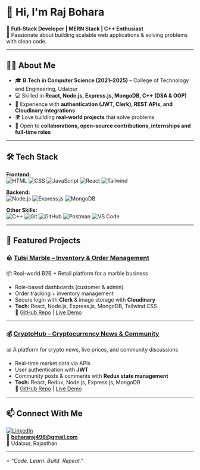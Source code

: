 # 👋 Hi, I'm Raj Bohara  

🚀 **Full-Stack Developer | MERN Stack | C++ Enthusiast**  
🌱 Passionate about building scalable web applications & solving problems with clean code.  

---

## 🧑‍💻 About Me
- 🎓 **B.Tech in Computer Science (2021–2025)** – College of Technology and Engineering, Udaipur  
- 💻 Skilled in **React, Node.js, Express.js, MongoDB, C++ (DSA & OOP)**  
- 🔐 Experience with **authentication (JWT, Clerk), REST APIs, and Cloudinary integrations**  
- 🌍 Love building **real-world projects** that solve problems  
- 🤝 Open to **collaborations, open-source contributions, internships and full-time roles**  

---

## 🛠️ Tech Stack  

**Frontend:**  
![HTML](https://img.shields.io/badge/HTML-orange?logo=html5) 
![CSS](https://img.shields.io/badge/CSS-blue?logo=css3) 
![JavaScript](https://img.shields.io/badge/JavaScript-yellow?logo=javascript) 
![React](https://img.shields.io/badge/React-blue?logo=react) 
![Tailwind](https://img.shields.io/badge/TailwindCSS-38B2AC?logo=tailwindcss)

**Backend:**  
![Node.js](https://img.shields.io/badge/Node.js-green?logo=node.js) 
![Express.js](https://img.shields.io/badge/Express.js-black?logo=express) 
![MongoDB](https://img.shields.io/badge/MongoDB-darkgreen?logo=mongodb)

**Other Skills:**  
![C++](https://img.shields.io/badge/C++-00599C?logo=cplusplus) 
![Git](https://img.shields.io/badge/Git-F05032?logo=git) 
![GitHub](https://img.shields.io/badge/GitHub-181717?logo=github) 
![Postman](https://img.shields.io/badge/Postman-FF6C37?logo=postman) 
![VS Code](https://img.shields.io/badge/VS%20Code-blue?logo=visualstudiocode)

---

## 📌 Featured Projects  

### 🪨 [Tulsi Marble – Inventory & Order Management](https://tulsi-marbles-2.vercel.app/)  
📦 Real-world B2B + Retail platform for a marble business  
- Role-based dashboards (customer & admin)  
- Order tracking + inventory management  
- Secure login with **Clerk** & image storage with **Cloudinary**  
- **Tech:** React, Node.js, Express.js, MongoDB, Tailwind CSS  
🔗 [GitHub Repo](https://github.com/rajbohara/TulsiMarbles-2) | [Live Demo](https://tulsi-marbles-2.vercel.app/)  

---

### 💰 [CryptoHub – Cryptocurrency News & Community](https://crypto-hub-rosy-six.vercel.app/)  
📊 A platform for crypto news, live prices, and community discussions  
- Real-time market data via APIs  
- User authentication with **JWT**  
- Community posts & comments with **Redux state management**  
- **Tech:** React, Redux, Node.js, Express.js, MongoDB  
🔗 [GitHub Repo](https://github.com/rajbohara/CryptoHub) | [Live Demo](https://crypto-hub-rosy-six.vercel.app/)  

---



## 📫 Connect With Me  
[![LinkedIn](https://img.shields.io/badge/LinkedIn-blue?logo=linkedin)](https://www.linkedin.com/in/raj-bohara-/)  
📧 **bohararaj498@gmail.com**  
📍 Udaipur, Rajasthan  

---
⭐️ *"Code. Learn. Build. Repeat."*  
